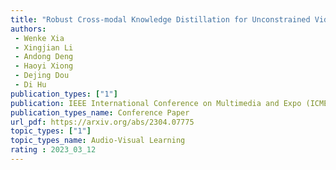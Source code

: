 ```yaml
---  
title: "Robust Cross-modal Knowledge Distillation for Unconstrained Videos"  
authors:  
 - Wenke Xia
 - Xingjian Li
 - Andong Deng
 - Haoyi Xiong
 - Dejing Dou
 - Di Hu 
publication_types: ["1"]  
publication: IEEE International Conference on Multimedia and Expo (ICME) 2023
publication_types_name: Conference Paper
url_pdf: https://arxiv.org/abs/2304.07775
topic_types: ["1"]
topic_types_name: Audio-Visual Learning
rating : 2023_03_12
---  
```

